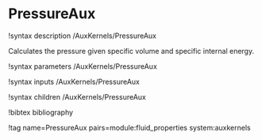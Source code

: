 # PressureAux

!syntax description /AuxKernels/PressureAux

Calculates the pressure given specific volume and specific internal energy.

!syntax parameters /AuxKernels/PressureAux

!syntax inputs /AuxKernels/PressureAux

!syntax children /AuxKernels/PressureAux

!bibtex bibliography

!tag name=PressureAux pairs=module:fluid_properties system:auxkernels
